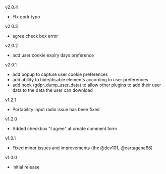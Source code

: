 v2.0.4
- FIx gpdr typo

v2.0.3
- agree check box error

v2.0.2
- add user cookie expiry days preference

v2.0.1
- add popup to capture user cookie preferences
- add ability to hide/disable elements according to user preferences
- add hook (gdpr_dump_user_data) to allow other plugins to add their user data to the data the user can download

v1.2.1

- Portability input radio issue has been fixed

v1.2.0

- Added checkbox "I agree" at create comment form

v1.0.1

- Fixed minor issues and improvements (thx @dev101, @cartagena68)

v1.0.0

- initial release
